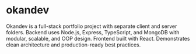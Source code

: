 # okandev
Okandev is a full-stack portfolio project with separate client and server folders. Backend uses Node.js, Express, TypeScript, and MongoDB with modular, scalable, and OOP design. Frontend built with React. Demonstrates clean architecture and production-ready best practices.
